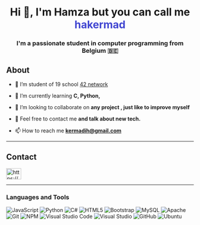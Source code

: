 <h1 align="center">Hi 👋, I'm Hamza but you can call me <span style="color:#4146d1">hakermad</span></h1>
<h3 align="center">I'm a passionate student in computer programming from Belgium 🇧🇪</h3>

## About
- 🔭 I’m student of 19 school [42 network](https://www.s19.be/)

- 🌱 I’m currently learning **C, Python,**

- 👯 I’m looking to collaborate on **any project , just like to improve myself**

- 🤝 Feel free to contact me **and talk about new tech.**

- 📫 How to reach me **kermadih@gmail.com**

-------------------

## Contact
<p align="left">
<a href="https://www.linkedin.com/in/hamza-kermadi-915488177/" target="blank"><img align="center" src="https://raw.githubusercontent.com/rahuldkjain/github-profile-readme-generator/master/src/images/icons/Social/linked-in-alt.svg" alt="https://www.linkedin.com/in/hamza-kermadi-915488177/" height="30" width="40" /></a>
</p>

-------------------

### Languages and Tools  
![JavaScript](https://img.shields.io/badge/javascript-%23323330.svg?style=for-the-badge&logo=javascript&logoColor=%23F7DF1E) ![Python](https://img.shields.io/badge/python-%2314354C.svg?style=for-the-badge&logo=python&logoColor=white) ![C#](https://img.shields.io/badge/c%23-%23239120.svg?style=for-the-badge&logo=c-sharp&logoColor=white) ![HTML5](https://img.shields.io/badge/html5-%23E34F26.svg?style=for-the-badge&logo=html5&logoColor=white) ![Bootstrap](https://img.shields.io/badge/bootstrap-%23563D7C.svg?style=for-the-badge&logo=bootstrap&logoColor=white) ![MySQL](https://img.shields.io/badge/mysql-%2300f.svg?style=for-the-badge&logo=mysql&logoColor=white) ![Apache](https://img.shields.io/badge/apache-%23D42029.svg?style=for-the-badge&logo=apache&logoColor=white) ![Git](https://img.shields.io/badge/git-%23F05033.svg?style=for-the-badge&logo=git&logoColor=white) ![NPM](https://img.shields.io/badge/NPM-%23000000.svg?style=for-the-badge&logo=npm&logoColor=white) ![Visual Studio Code](https://img.shields.io/badge/VisualStudioCode-0078d7.svg?style=for-the-badge&logo=visual-studio-code&logoColor=white) ![Visual Studio](https://img.shields.io/badge/VisualStudio-5C2D91.svg?style=for-the-badge&logo=visual-studio&logoColor=white) ![GitHub](https://img.shields.io/badge/github-%23121011.svg?style=for-the-badge&logo=github&logoColor=white) ![Ubuntu](https://img.shields.io/badge/Ubuntu-E95420?style=for-the-badge&logo=ubuntu&logoColor=white)
<!---
kermadihamza/kermadihamza is a ✨ special ✨ repository because its `README.md` (this file) appears on your GitHub profile.
You can click the Preview link to take a look at your changes.
--->
